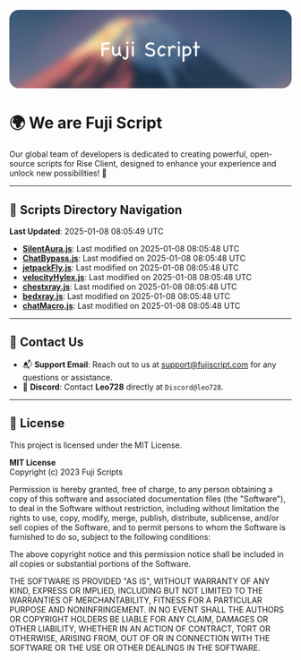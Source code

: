 ![Banner](.github/b.webp)

# 🌍 **We are Fuji Script**

Our global team of developers is dedicated to creating powerful, open-source scripts for Rise Client, designed to enhance your experience and unlock new possibilities! 🌟

---
<!-- SCRIPTS_NAVIGATION_START -->
## 📂 **Scripts Directory Navigation**

**Last Updated**: 2025-01-08 08:05:49 UTC

- **[SilentAura.js](scripts/SilentAura.js)**: Last modified on 2025-01-08 08:05:48 UTC
- **[ChatBypass.js](scripts/ChatBypass.js)**: Last modified on 2025-01-08 08:05:48 UTC
- **[jetpackFly.js](scripts/jetpackFly.js)**: Last modified on 2025-01-08 08:05:48 UTC
- **[velocityHylex.js](scripts/velocityHylex.js)**: Last modified on 2025-01-08 08:05:48 UTC
- **[chestxray.js](scripts/chestxray.js)**: Last modified on 2025-01-08 08:05:48 UTC
- **[bedxray.js](scripts/bedxray.js)**: Last modified on 2025-01-08 08:05:48 UTC
- **[chatMacro.js](scripts/chatMacro.js)**: Last modified on 2025-01-08 08:05:48 UTC

<!-- SCRIPTS_NAVIGATION_END -->

---

## 💬 **Contact Us**  
- 📬 **Support Email**: Reach out to us at [support@fujiscript.com](mailto:support@fujiscript.com) for any questions or assistance.  
- 💬 **Discord**: Contact **Leo728** directly at `Discord@leo728`.

---

## 📜 **License**

This project is licensed under the MIT License.  

**MIT License**  
Copyright (c) 2023 Fuji Scripts  

Permission is hereby granted, free of charge, to any person obtaining a copy of this software and associated documentation files (the "Software"), to deal in the Software without restriction, including without limitation the rights to use, copy, modify, merge, publish, distribute, sublicense, and/or sell copies of the Software, and to permit persons to whom the Software is furnished to do so, subject to the following conditions:  

The above copyright notice and this permission notice shall be included in all copies or substantial portions of the Software.  

THE SOFTWARE IS PROVIDED "AS IS", WITHOUT WARRANTY OF ANY KIND, EXPRESS OR IMPLIED, INCLUDING BUT NOT LIMITED TO THE WARRANTIES OF MERCHANTABILITY, FITNESS FOR A PARTICULAR PURPOSE AND NONINFRINGEMENT. IN NO EVENT SHALL THE AUTHORS OR COPYRIGHT HOLDERS BE LIABLE FOR ANY CLAIM, DAMAGES OR OTHER LIABILITY, WHETHER IN AN ACTION OF CONTRACT, TORT OR OTHERWISE, ARISING FROM, OUT OF OR IN CONNECTION WITH THE SOFTWARE OR THE USE OR OTHER DEALINGS IN THE SOFTWARE.  
